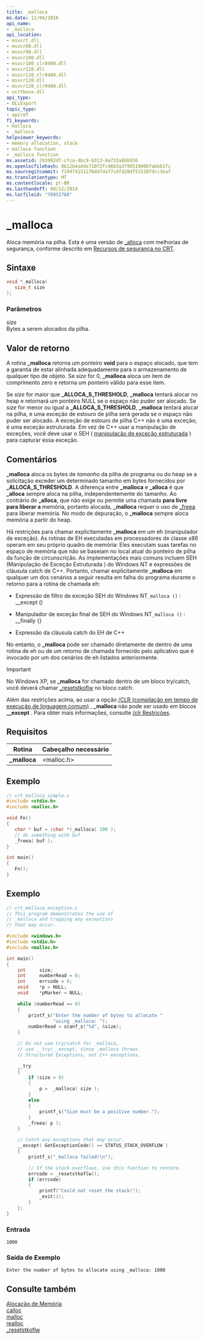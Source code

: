 ```yaml
---
title: _malloca
ms.date: 11/04/2016
api_name:
- _malloca
api_location:
- msvcrt.dll
- msvcr80.dll
- msvcr90.dll
- msvcr100.dll
- msvcr100_clr0400.dll
- msvcr110.dll
- msvcr110_clr0400.dll
- msvcr120.dll
- msvcr120_clr0400.dll
- ucrtbase.dll
api_type:
- DLLExport
topic_type:
- apiref
f1_keywords:
- malloca
- _malloca
helpviewer_keywords:
- memory allocation, stack
- malloca function
- _malloca function
ms.assetid: 293992df-cfca-4bc9-b313-0a733a6bb936
ms.openlocfilehash: 0b12b4adde710f2fc46b3a3790519006fabbb1fc
ms.sourcegitcommit: f19474151276d47da77cdfd20df53128fdcc3ea7
ms.translationtype: MT
ms.contentlocale: pt-BR
ms.lasthandoff: 09/12/2019
ms.locfileid: "70952768"
---
```

# <a name="_malloca"></a>_malloca

Aloca memória na pilha. Esta é uma versão de [_alloca](alloca.md) com melhorias de segurança, conforme descrito em [Recursos de segurança no CRT](../../c-runtime-library/security-features-in-the-crt.md).

## <a name="syntax"></a>Sintaxe

```C
void *_malloca(
   size_t size
);
```

### <a name="parameters"></a>Parâmetros

*size*<br/>
Bytes a serem alocados da pilha.

## <a name="return-value"></a>Valor de retorno

A rotina **_malloca** retorna um ponteiro **void** para o espaço alocado, que tem a garantia de estar alinhada adequadamente para o armazenamento de qualquer tipo de objeto. Se *size* for 0, **_malloca** aloca um item de comprimento zero e retorna um ponteiro válido para esse item.

Se *size* for maior que **_ALLOCA_S_THRESHOLD**, **_malloca** tentará alocar no heap e retornará um ponteiro NULL se o espaço não puder ser alocado. Se *size* for menor ou igual a **_ALLOCA_S_THRESHOLD**, **_malloca** tentará alocar na pilha, e uma exceção de estouro de pilha será gerada se o espaço não puder ser alocado. A exceção de estouro de pilha C++ não é uma exceção; é uma exceção estruturada. Em vez de C++ usar a manipulação de exceções, você deve usar o SEH ( [manipulação de exceção estruturada](../../cpp/structured-exception-handling-c-cpp.md) ) para capturar essa exceção.

## <a name="remarks"></a>Comentários

**_malloca** aloca os bytes de *tamanho* da pilha de programa ou do heap se a solicitação exceder um determinado tamanho em bytes fornecidos por **_ALLOCA_S_THRESHOLD**. A diferença entre **_malloca** e **_alloca** é que **_alloca** sempre aloca na pilha, independentemente do tamanho. Ao contrário de **_alloca**, que não exige ou permite uma chamada **para livre para liberar a** memória, portanto alocada, **_malloca** requer o uso de [_freea](freea.md) para liberar memória. No modo de depuração, o **_malloca** sempre aloca memória a partir do heap.

Há restrições para chamar explicitamente **_malloca** em um eh (manipulador de exceção). As rotinas de EH executadas em processadores de classe x86 operam em seu próprio quadro de memória: Eles executam suas tarefas no espaço de memória que não se baseiam no local atual do ponteiro de pilha da função de circunscrição. As implementações mais comuns incluem SEH (Manipulação de Exceção Estruturada ) do Windows NT e expressões de cláusula catch de C++. Portanto, chamar explicitamente **_malloca** em qualquer um dos cenários a seguir resulta em falha do programa durante o retorno para a rotina de chamada eh:

- Expressão de filtro de exceção SEH do Windows NT`_malloca ()` : __except ()

- Manipulador de exceção final de SEH do Windows NT`_malloca ()` : __finally {}

- Expressão da cláusula catch do EH de C++

No entanto, o **_malloca** pode ser chamado diretamente de dentro de uma rotina de eh ou de um retorno de chamada fornecido pelo aplicativo que é invocado por um dos cenários de eh listados anteriormente.

> [!IMPORTANT]
> No Windows XP, se **_malloca** for chamado dentro de um bloco try/catch, você deverá chamar [_resetstkoflw](resetstkoflw.md) no bloco catch.

Além das restrições acima, ao usar a opção [/CLR (compilação em tempo de execução de linguagem comum)](../../build/reference/clr-common-language-runtime-compilation.md) , **_malloca** não pode ser usado em blocos **__except** . Para obter mais informações, consulte [/clr Restrições](../../build/reference/clr-restrictions.md).

## <a name="requirements"></a>Requisitos

|Rotina|Cabeçalho necessário|
|-------------|---------------------|
|**_malloca**|\<malloc.h>|

## <a name="example"></a>Exemplo

```C
// crt_malloca_simple.c
#include <stdio.h>
#include <malloc.h>

void Fn()
{
   char * buf = (char *)_malloca( 100 );
   // do something with buf
   _freea( buf );
}

int main()
{
   Fn();
}
```

## <a name="example"></a>Exemplo

```C
// crt_malloca_exception.c
// This program demonstrates the use of
// _malloca and trapping any exceptions
// that may occur.

#include <windows.h>
#include <stdio.h>
#include <malloc.h>

int main()
{
    int     size;
    int     numberRead = 0;
    int     errcode = 0;
    void    *p = NULL;
    void    *pMarker = NULL;

    while (numberRead == 0)
    {
        printf_s("Enter the number of bytes to allocate "
                 "using _malloca: ");
        numberRead = scanf_s("%d", &size);
    }

    // Do not use try/catch for _malloca,
    // use __try/__except, since _malloca throws
    // Structured Exceptions, not C++ exceptions.

    __try
    {
        if (size > 0)
        {
            p =  _malloca( size );
        }
        else
        {
            printf_s("Size must be a positive number.");
        }
        _freea( p );
    }

    // Catch any exceptions that may occur.
    __except( GetExceptionCode() == STATUS_STACK_OVERFLOW )
    {
        printf_s("_malloca failed!\n");

        // If the stack overflows, use this function to restore.
        errcode = _resetstkoflw();
        if (errcode)
        {
            printf("Could not reset the stack!");
            _exit(1);
        }
    };
}
```

### <a name="input"></a>Entrada

```Input
1000
```

### <a name="sample-output"></a>Saída de Exemplo

```Output
Enter the number of bytes to allocate using _malloca: 1000
```

## <a name="see-also"></a>Consulte também

[Alocação de Memória](../../c-runtime-library/memory-allocation.md)<br/>
[calloc](calloc.md)<br/>
[malloc](malloc.md)<br/>
[realloc](realloc.md)<br/>
[_resetstkoflw](resetstkoflw.md)<br/>

